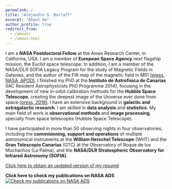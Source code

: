 ```yaml
---
permalink: /
title: "Alejandro S. Borlaff"
excerpt: "About me"
author_profile: true
redirect_from: 
  - /about/
  - /about.html
---
```


I am a **NASA Postdoctoral Fellow** at the Ames Research Center, in California, USA. I am a member of **European Space Agency** next flagship mission, the Euclid space telescope. In addition, I am a member of the NASA/DLR SOFIA Legacy Program for the study of Magnetic Fields in Galaxies, and the author of the FIR map of the magnetic field in M51 [(press, NASA, APOD)](https://www.nasa.gov/feature/magnetic-chaos-hidden-within-the-whirlpool-galaxy/). I finished my PhD at the **Instituto de Astrofísica de Canarias** (IAC Resident Astrophysicists PhD Programme 2014), focusing in the development of new in-orbit calibration methods for the **Hubble Space Telescope**, creating the deepest image of the Universe ever done from space [(press, 2019)](https://www.space.com/43147-hubble-telescope-deepest-universe-view-photo.html). I have an extensive background in **galactic and extragalactic research**. I am skilled in **data analysis** and **statistics**. My main field of work is **observational methods** and **image processing**, specially from space telescopes (Hubble Space Telescope). 

I have participated in more than 50 observing nights in four observatories, including the **commisioning, support and operations** of multiple astronomical instruments at the **William Herschel Telescope** (WHT) and the **Gran Telescopio Canarias** (GTC) at the Observatory of Roque de los Muchachos (La Palma), and the **NASA/DLR Stratospheric Observatory for Infrared Astronomy (SOFIA)**. 

[Click here to obtain an updated version of my resumé](https://borlaff.github.io/files/resume_asborlaff_June2022.pdf)

**Click here to check my publications on NASA ADS**
[![Check my publications on NASA ADS](https://borlaff.github.io/files/ads_logo_small.png)](https://ui.adsabs.harvard.edu/#search/q=Borlaff&sort=date%20desc%2C%20bibcode%20desc&p_=0)

